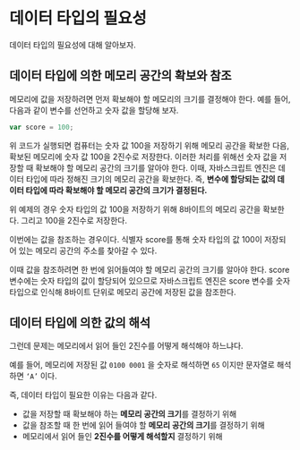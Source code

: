 # 데이터 타입의 필요성

데이터 타입의 필요성에 대해 알아보자.

## 데이터 타입에 의한 메모리 공간의 확보와 참조

메모리에 값을 저장하려면 먼저 확보해야 할 메모리의 크기를 결정해야 한다. 예를 들어, 다음과 같이 변수를 선언하고 숫자 값을 할당해 보자.

```jsx
var score = 100;
```

위 코드가 실행되면 컴퓨터는 숫자 값 100을 저장하기 위해 메모리 공간을 확보한 다음, 확보된 메모리에 숫자 값 100을 2진수로 저장한다. 이러한 처리를 위해선 숫자 값을 저장할 때 확보해야 할 메모리 공간의 크기를 알아야 한다. 이때, 자바스크립트 엔진은 데이터 타입에 따라 정해진 크기의 메모리 공간을 확보한다. 즉, **변수에 할당되는 값의 데이터 타입에 따라 확보해야 할 메모리 공간의 크기가 결정된다.**

위 예제의 경우 숫자 타입의 값 100을 저장하기 위해 8바이트의 메모리 공간을 확보한다. 그리고 100을 2진수로 저장한다.

이번에는 값을 참조하는 경우이다. 식별자 score를 통해 숫자 타입의 값 100이 저장되어 있는 메모리 공간의 주소를 찾아갈 수 있다.

이때 값을 참조하려면 한 번에 읽어들여야 할 메모리 공간의 크기를 알아야 한다. score 변수에는 숫자 타입의 값이 할당되어 있으므로 자바스크립트 엔진은 score 변수를 숫자 타입으로 인식해 8바이트 단위로 메모리 공간에 저장된 값을 참조한다.

## 데이터 타입에 의한 값의 해석

그런데 문제는 메모리에서 읽어 들인 2진수를 어떻게 해석해야 하느냐다.

예를 들어, 메모리에 저장된 값 `0100 0001` 을 숫자로 해석하면 `65` 이지만 문자열로 해석하면 `‘A’` 이다.

즉, 데이터 타입이 필요한 이유는 다음과 같다.

- 값을 저장할 때 확보해야 하는 **메모리 공간의 크기**를 결정하기 위해
- 값을 참조할 때 한 번에 읽어 들여야 할 **메모리 공간의 크기**를 결정하기 위해
- 메모리에서 읽어 들인 **2진수를 어떻게 해석할지** 결정하기 위해
